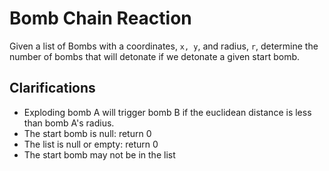 # Bomb Chain Reaction

Given a list of Bombs with a coordinates, `x, y`, and radius, `r`, determine the number of bombs that will detonate if we detonate a given start bomb.

## Clarifications

* Exploding bomb A will trigger bomb B if the euclidean distance is less than bomb A's radius.
* The start bomb is null:
    return 0
* The list is null or empty:
    return 0
* The start bomb may not be in the list
